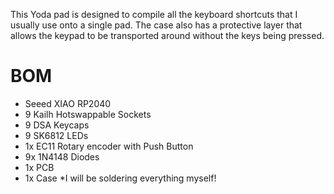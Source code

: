 This Yoda pad is designed to compile all the keyboard shortcuts that I usually use onto a single pad. The case also has a protective layer that allows the keypad to be transported around without the keys being pressed.

# BOM
- Seeed XIAO RP2040
- 9 Kailh Hotswappable Sockets
- 9 DSA Keycaps
- 9 SK6812 LEDs
- 1x EC11 Rotary encoder with Push Button
- 9x 1N4148 Diodes
- 1x PCB
- 1x Case
*I will be soldering everything myself!
